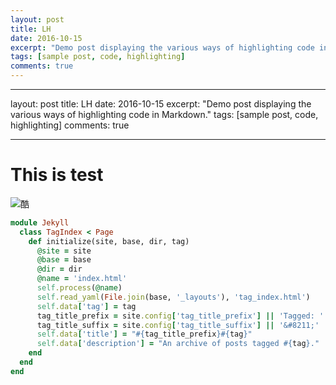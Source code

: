 ```yaml
---
layout: post
title: LH
date: 2016-10-15
excerpt: "Demo post displaying the various ways of highlighting code in Markdown."
tags: [sample post, code, highlighting]
comments: true
---
```


---

layout: post
title: LH
date: 2016-10-15
excerpt: "Demo post displaying the various ways of highlighting code in Markdown."
tags: [sample post, code, highlighting]
comments: true

---

# This is test

 ![酷](https://ss0.bdstatic.com/94oJfD_bAAcT8t7mm9GUKT-xh_/timg?image&quality=100&size=b4000_4000&sec=1476504255&di=6a74366efe0021c038b02fbe300ee825&src=http://pic.qiantucdn.com/58pic/18/19/58/56G58PIChHS_1024.JPG)

```ruby
module Jekyll
  class TagIndex < Page
    def initialize(site, base, dir, tag)
      @site = site
      @base = base
      @dir = dir
      @name = 'index.html'
      self.process(@name)
      self.read_yaml(File.join(base, '_layouts'), 'tag_index.html')
      self.data['tag'] = tag
      tag_title_prefix = site.config['tag_title_prefix'] || 'Tagged: '
      tag_title_suffix = site.config['tag_title_suffix'] || '&#8211;'
      self.data['title'] = "#{tag_title_prefix}#{tag}"
      self.data['description'] = "An archive of posts tagged #{tag}."
    end
  end
end
```

